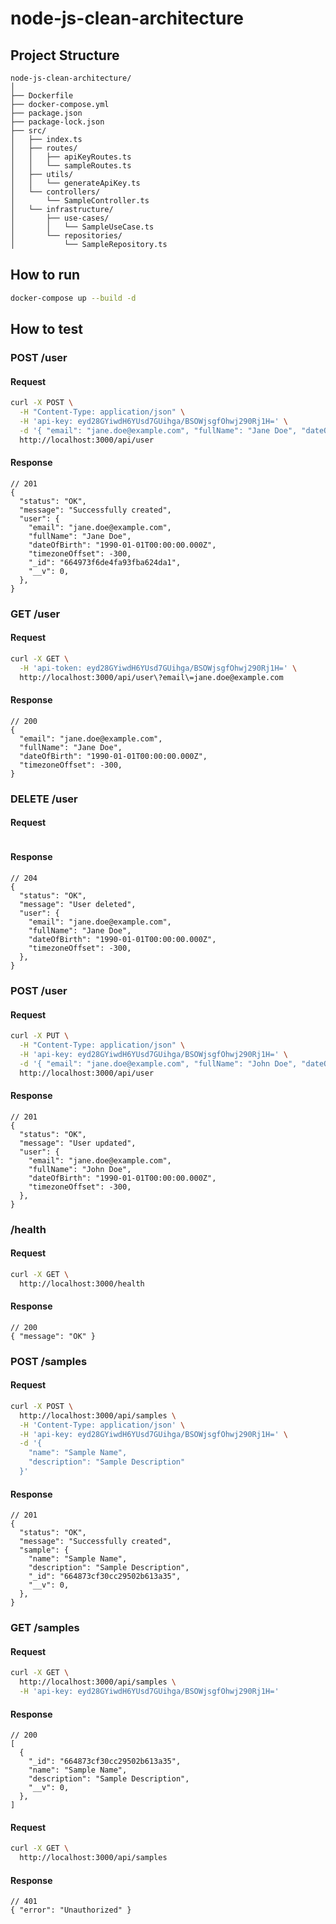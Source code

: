 # node-js-clean-architecture

## Project Structure

```
node-js-clean-architecture/
│
├── Dockerfile
├── docker-compose.yml
├── package.json
├── package-lock.json
├── src/
│   ├── index.ts
│   ├── routes/
│   │   ├── apiKeyRoutes.ts
│   │   └── sampleRoutes.ts
│   ├── utils/
│   │   └── generateApiKey.ts
│   └── controllers/
│       └── SampleController.ts
│   └── infrastructure/
│       ├── use-cases/
│       │   └── SampleUseCase.ts
│       └── repositories/
│           └── SampleRepository.ts
```

## How to run

```sh
docker-compose up --build -d
```

## How to test

### POST /user

#### Request

```sh
curl -X POST \
  -H "Content-Type: application/json" \
  -H 'api-key: eyd28GYiwdH6YUsd7GUihga/BSOWjsgfOhwj290Rj1H=' \
  -d '{ "email": "jane.doe@example.com", "fullName": "Jane Doe", "dateOfBirth": "1990-01-01", "timezoneOffset": -300 }' \
  http://localhost:3000/api/user
```

#### Response

```jsonc
// 201
{
  "status": "OK",
  "message": "Successfully created",
  "user": {
    "email": "jane.doe@example.com",
    "fullName": "Jane Doe",
    "dateOfBirth": "1990-01-01T00:00:00.000Z",
    "timezoneOffset": -300,
    "_id": "664973f6de4fa93fba624da1",
    "__v": 0,
  },
}
```

### GET /user

#### Request

```sh
curl -X GET \
  -H 'api-token: eyd28GYiwdH6YUsd7GUihga/BSOWjsgfOhwj290Rj1H=' \
  http://localhost:3000/api/user\?email\=jane.doe@example.com
```

#### Response

```jsonc
// 200
{
  "email": "jane.doe@example.com",
  "fullName": "Jane Doe",
  "dateOfBirth": "1990-01-01T00:00:00.000Z",
  "timezoneOffset": -300,
}
```

### DELETE /user

#### Request

```sh

```

#### Response

```jsonc
// 204
{
  "status": "OK",
  "message": "User deleted",
  "user": {
    "email": "jane.doe@example.com",
    "fullName": "Jane Doe",
    "dateOfBirth": "1990-01-01T00:00:00.000Z",
    "timezoneOffset": -300,
  },
}
```

### POST /user

#### Request

```sh
curl -X PUT \
  -H "Content-Type: application/json" \
  -H 'api-key: eyd28GYiwdH6YUsd7GUihga/BSOWjsgfOhwj290Rj1H=' \
  -d '{ "email": "jane.doe@example.com", "fullName": "John Doe", "dateOfBirth": "1990-01-01", "timezoneOffset": -300 }' \
  http://localhost:3000/api/user
```

#### Response

```jsonc
// 201
{
  "status": "OK",
  "message": "User updated",
  "user": {
    "email": "jane.doe@example.com",
    "fullName": "John Doe",
    "dateOfBirth": "1990-01-01T00:00:00.000Z",
    "timezoneOffset": -300,
  },
}
```

### /health

#### Request

```sh
curl -X GET \
  http://localhost:3000/health
```

#### Response

```jsonc
// 200
{ "message": "OK" }
```

### POST /samples

#### Request

```sh
curl -X POST \
  http://localhost:3000/api/samples \
  -H 'Content-Type: application/json' \
  -H 'api-key: eyd28GYiwdH6YUsd7GUihga/BSOWjsgfOhwj290Rj1H=' \
  -d '{
    "name": "Sample Name",
    "description": "Sample Description"
  }'
```

#### Response

```jsonc
// 201
{
  "status": "OK",
  "message": "Successfully created",
  "sample": {
    "name": "Sample Name",
    "description": "Sample Description",
    "_id": "664873cf30cc29502b613a35",
    "__v": 0,
  },
}
```

### GET /samples

#### Request

```sh
curl -X GET \
  http://localhost:3000/api/samples \
  -H 'api-key: eyd28GYiwdH6YUsd7GUihga/BSOWjsgfOhwj290Rj1H='
```

#### Response

```jsonc
// 200
[
  {
    "_id": "664873cf30cc29502b613a35",
    "name": "Sample Name",
    "description": "Sample Description",
    "__v": 0,
  },
]
```

#### Request

```sh
curl -X GET \
  http://localhost:3000/api/samples
```

#### Response

```jsonc
// 401
{ "error": "Unauthorized" }
```
